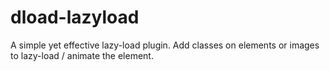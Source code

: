 # dload-lazyload
A simple yet effective lazy-load plugin. Add classes on elements or images to lazy-load / animate the element.

